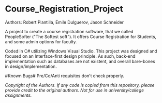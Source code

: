 # Course_Registration_Project
Authors: Robert Plantilla, Emile Dulguerov, Jason Schneider

A project to create a course registration software, that we called PeopleSofter ("The Softest soft"). It offers Course Registration for Students, and some admin options for faculty.

Coded in C# utilizing Windows Visual Studio. This project was designed and focused on an Interface-first design principle. As such, back-end implementation such as databases are not existent, and overall bare-bones in design/implementation.

#Known Bugs#
Pre/Co/Anti requisites don't check properly.

*Copyright of the Authors. If any code is copied from this repository, please provide credit to the original authors. Not for use in university/college assignments.*
